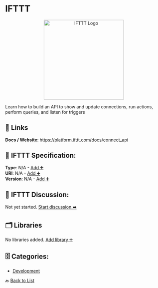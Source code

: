 # IFTTT
<p align="center">
    <img width="256" src="https://raw.githubusercontent.com/apis-list/apis-list/main/apis/ifttt/logo_256x256.png" alt="IFTTT Logo"/>
</p>
Learn how to build an API to show and update connections, run actions, perform queries, and listen for triggers

##  🔗 Links
**Docs / Website**: https://platform.ifttt.com/docs/connect_api

## 🧬 IFTTT Specification:
**Type**: N/A - [Add ➕](https://github.com/apis-list/apis-list/edit/main/apis.yaml#L9823)  
**URI**: N/A - [Add ➕](https://github.com/apis-list/apis-list/edit/main/apis.yaml#L9823)  
**Version**: N/A - [Add ➕](https://github.com/apis-list/apis-list/edit/main/apis.yaml#L9823)

## 💬 IFTTT Discussion:
Not yet started. [Start discussion ➡️](https://github.com/apis-list/apis-list/discussions/new)

## 🗂️ Libraries

No libraries added. [Add library ➕](https://github.com/apis-list/apis-list/edit/main/apis.yaml#L9823)    


## 🗄️ Categories:
- [Development](https://github.com/apis-list/apis-list#development-)

🔙  [Back to List](https://github.com/apis-list/apis-list)
